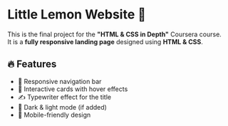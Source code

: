 
# Little Lemon Website 🍋

This is the final project for the **"HTML & CSS in Depth"** Coursera course.  
It is a **fully responsive landing page** designed using **HTML & CSS**.

## 🔥 Features
- 📌 Responsive navigation bar
- 🎨 Interactive cards with hover effects
- ✍ Typewriter effect for the title
- 🌙 Dark & light mode (if added)
- 📱 Mobile-friendly design
